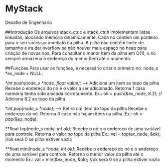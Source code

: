 # MyStack
Desafio de Engenharia

##Introdução
Os arquivos stack_ctr.c e stack_ctr.h implementam listas linkadas, alocando memória dinamicamente. Cada nó contém um ponteiro para o seu sucessor imediato na pilha. A pilha não contém limite de tamanho e ira dar overflow se não houver mais espaço no heap para criação de novos nós. 
Para consultar o menor item da pilha em O(1), o nó sempre armazena o endereço do menor item até o momento.

##Funções 
Para usar as funções, é necessário criar o primeiro nó:
node_s *ex_node = NULL;

**int push(node_s \**node, float value);** --> Adiciona um item ao topo da pilha
Recebe o endereço do nó e o valor a ser adicionado.
Retorna 1 caso memória tenha sido alocada corretamente.
Ex.: ok = push(&ex_node, 8.2); // Adiciona 8.2 ao topo da pilha 

**int pop(node_s \**node);** --> Retira um item do topo da pilha
Recebe o endereço do nó.
Retorna 0 caso não hajam itens na pilha.
Ex.: ok = pop(&ex_node); 

**float top(node_s *node, int *ok);** 
Recebe o nó e o endereço de uma variável para controle.
Retorna o valor no topo da pilha
Ex.: val = top(ex_node, &ok);  //ok será 0 se pilha estiver vazia

**float mini(node_s \**node, int *ok);**
Recebe o endereço do nó e o endereço de uma variável para controle.
Retorna o menor valor da pilha até o momento
Ex.: val = min(&ex_node, &ok);  //ok será 0 se a pilha estiver vazia
